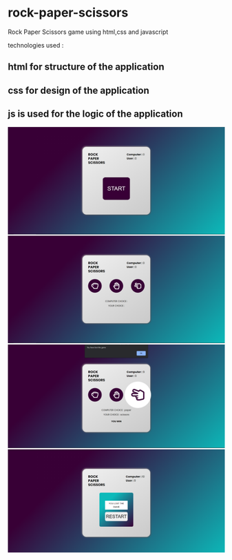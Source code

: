 # rock-paper-scissors
Rock Paper Scissors game using html,css and javascript

technologies used :
## html for structure of the application
## css for design of the application
## js is used for the logic of the application

![](./screenshots/start.PNG)
![](./screenshots/startpage.PNG)
![](./screenshots/alert.PNG)
![](./screenshots/restart.PNG)
